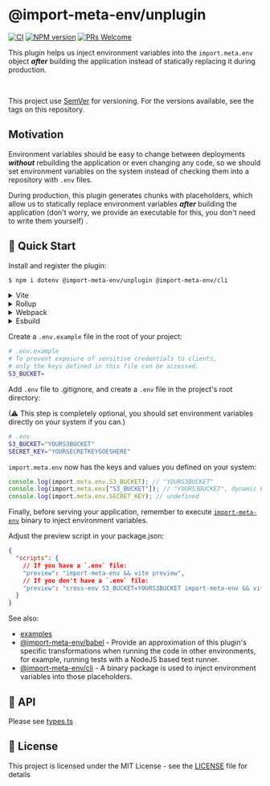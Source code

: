 # @import-meta-env/unplugin

[![CI](https://github.com/iendeavor/import-meta-env/actions/workflows/ci.yml/badge.svg?branch=main)](https://github.com/iendeavor/import-meta-env/actions/workflows/ci.yml)
[![NPM version](https://img.shields.io/npm/v/@import-meta-env/unplugin.svg)](https://www.npmjs.com/package/@import-meta-env/unplugin)
[![PRs Welcome](https://img.shields.io/badge/PRs-Welcome-brightgreen.svg?style=flat-square)](http://makeapullrequest.com)

This plugin helps us inject environment variables into the `import.meta.env` object **_after_** building the application instead of statically replacing it during production.

<br>

This project use [SemVer](https://semver.org/) for versioning. For the versions available, see the tags on this repository.

## Motivation

Environment variables should be easy to change between deployments **_without_** rebuilding the application or even changing any code, so we should set environment variables on the system instead of checking them into a repository with `.env` files.

During production, this plugin generates chunks with placeholders, which allow us to statically replace environment variables **_after_** building the application (don't worry, we provide an executable for this, you don't need to write them yourself) .

## 🚀 Quick Start

Install and register the plugin:

```sh
$ npm i dotenv @import-meta-env/unplugin @import-meta-env/cli
```

<details>
<summary>Vite</summary>

```ts
// vite.config.ts
import ImportMetaEnvPlugin from "./@import-meta-env/unplugin";

export default {
  plugins: [
    ImportMetaEnvPlugin.vite({
      /* options */
    }),
  ],
};
```

</details>

<details>
<summary>Rollup</summary>

```js
// rollup.config.js
import ImportMetaEnvPlugin from "./@import-meta-env/unplugin";

export default {
  plugins: [
    ImportMetaEnvPlugin.rollup({
      /* options */
    }),
  ],
};
```

</details>

<details>
<summary>Webpack</summary>

```js
// webpack.config.js
module.exports = {
  plugins: [
    require("./@import-meta-env/unplugin").webpack({
      /* options */
    }),
  ],
};
```

</details>

<details>
<summary>Esbuild</summary>

```js
// esbuild.config.js
import { build } from "esbuild";

build({
  plugins: [
    require("./@import-meta-env/unplugin").esbuild({
      /* options */
    }),
  ],
});
```

</details>

Create a `.env.example` file in the root of your project:

```sh
# .env.example
# To prevent exposure of sensitive credentials to clients,
# only the keys defined in this file can be accessed.
S3_BUCKET=
```

Add `.env` file to .gitignore, and create a `.env` file in the project's root directory:

(⚠ This step is completely optional, you should set environment variables directly on your system if you can.)

```sh
# .env
S3_BUCKET="YOURS3BUCKET"
SECRET_KEY="YOURSECRETKEYGOESHERE"
```

`import.meta.env` now has the keys and values you defined on your system:

```ts
console.log(import.meta.env.S3_BUCKET); // "YOURS3BUCKET"
console.log(import.meta.env["S3_BUCKET"]); // "YOURS3BUCKET", dynamic key also works
console.log(import.meta.env.SECRET_KEY); // undefined
```

Finally, before serving your application, remember to execute [`import-meta-env`](https://github.com/iendeavor/import-meta-env/tree/main/packages/cli#readme) binary to inject environment variables.

Adjust the preview script in your package.json:

```json
{
  "scripts": {
    // If you have a `.env` file:
    "preview": "import-meta-env && vite preview",
    // If you don't have a `.env` file:
    "preview": "cross-env S3_BUCKET=YOURS3BUCKET import-meta-env && vite preview"
  }
}
```

See also:

- [examples](./examples)
- [@import-meta-env/babel](https://github.com/iendeavor/import-meta-env/tree/main/packages/babel) - Provide an approximation of this plugin's specific transformations when running the code in other environments, for example, running tests with a NodeJS based test runner.
- [@import-meta-env/cli](https://github.com/iendeavor/import-meta-env/tree/main/packages/cli) - A binary package is used to inject environment variables into those placeholders.

## 📖 API

Please see [types.ts](./src/types.ts)

## 📝 License

This project is licensed under the MIT License - see the [LICENSE](./LICENSE) file for details
